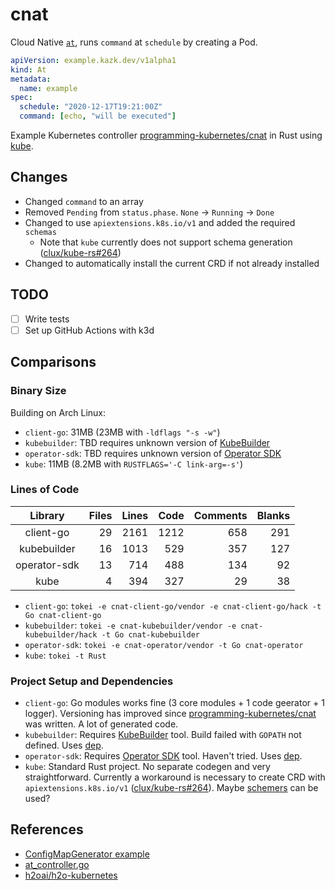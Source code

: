 # cnat

Cloud Native [`at`], runs `command` at `schedule` by creating a Pod.

```yaml
apiVersion: example.kazk.dev/v1alpha1
kind: At
metadata:
  name: example
spec:
  schedule: "2020-12-17T19:21:00Z"
  command: [echo, "will be executed"]
```

Example Kubernetes controller [programming-kubernetes/cnat] in Rust using [kube].

## Changes

- Changed `command` to an array
- Removed `Pending` from `status.phase`. `None` -> `Running` -> `Done`
- Changed to use `apiextensions.k8s.io/v1` and added the required `schemas`
  - Note that `kube` currently does not support schema generation ([clux/kube-rs#264])
- Changed to automatically install the current CRD if not already installed

## TODO

- [ ] Write tests
- [ ] Set up GitHub Actions with k3d

## Comparisons

### Binary Size

Building on Arch Linux:

- `client-go`: 31MB (23MB with `-ldflags "-s -w"`)
- `kubebuilder`: TBD requires unknown version of [KubeBuilder]
- `operator-sdk`: TBD requires unknown version of [Operator SDK]
- `kube`: 11MB (8.2MB with `RUSTFLAGS='-C link-arg=-s'`)

### Lines of Code

|   Library     |  Files   |  Lines  |   Code  |  Comments |  Blanks |
| :-----------: | -------: | ------: | ------: | --------: | ------: | 
| client-go     |    29    |   2161  |   1212  |       658 |     291 |
| kubebuilder   |    16    |   1013  |    529  |       357 |     127 |
| operator-sdk  |    13    |    714  |    488  |       134 |      92 |
| kube          |     4    |    394  |    327  |        29 |      38 |


- `client-go`: `tokei -e cnat-client-go/vendor -e cnat-client-go/hack -t Go cnat-client-go`
- `kubebuilder`: `tokei -e cnat-kubebuilder/vendor -e cnat-kubebuilder/hack -t Go cnat-kubebuilder`
- `operator-sdk`: `tokei -e cnat-operator/vendor -t Go cnat-operator`
- `kube`: `tokei -t Rust`

### Project Setup and Dependencies

- `client-go`: Go modules works fine (3 core modules + 1 code geerator + 1 logger). Versioning has improved since [programming-kubernetes/cnat] was written. A lot of generated code.
- `kubebuilder`: Requires [KubeBuilder] tool. Build failed with `GOPATH` not defined. Uses [dep].
- `operator-sdk`: Requires [Operator SDK] tool. Haven't tried. Uses [dep].
- `kube`: Standard Rust project. No separate codegen and very straightforward. Currently a workaround is necessary to create CRD with `apiextensions.k8s.io/v1` ([clux/kube-rs#264]). Maybe [schemers](https://github.com/GREsau/schemars) can be used?

## References

- [ConfigMapGenerator example](https://github.com/clux/kube-rs/blob/f49fcc4b64ca53091efe15f570e38c6ab3789567/examples/configmapgen_controller.rs)
- [at_controller.go](https://github.com/programming-kubernetes/cnat/blob/27f8ddba657b803ffb10501a28e003d0febd6387/cnat-kubebuilder/pkg/controller/at/at_controller.go)
- [h2oai/h2o-kubernetes](https://github.com/h2oai/h2o-kubernetes)


[`at`]: https://en.wikipedia.org/wiki/At_(command)
[programming-kubernetes/cnat]: https://github.com/programming-kubernetes/cnat
[KubeBuilder]: https://book.kubebuilder.io/quick-start.html
[Operator SDK]: https://github.com/operator-framework/operator-sdk
[kube]: https://github.com/clux/kube-rs
[clux/kube-rs#264]: https://github.com/clux/kube-rs/issues/264
[dep]: https://github.com/golang/dep
